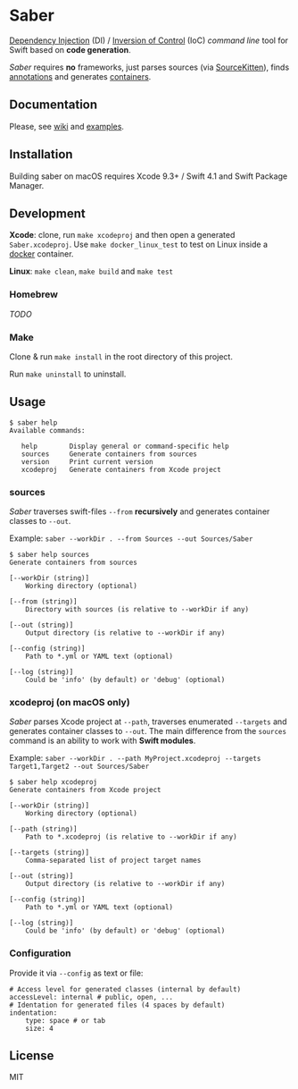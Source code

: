 # Saber

[Dependency Injection](https://en.wikipedia.org/wiki/Dependency_injection) (DI) / [Inversion of Control](https://en.wikipedia.org/wiki/Inversion_of_control) (IoC) _command line_ tool for Swift based on __code generation__.

_Saber_ requires __no__ frameworks, just parses sources (via [SourceKitten](https://github.com/jpsim/SourceKitten)), finds [annotations](https://github.com/apleshkov/saber/wiki/Annotations) and generates [containers](https://github.com/apleshkov/saber/wiki/Container).

## Documentation

Please, see [wiki](https://github.com/apleshkov/saber/wiki) and [examples](https://github.com/apleshkov/saber-examples).

## Installation

Building saber on macOS requires Xcode 9.3+ / Swift 4.1 and Swift Package Manager.

## Development

__Xcode__: clone, run `make xcodeproj` and then open a generated `Saber.xcodeproj`. Use `make docker_linux_test` to test on Linux inside a [docker](https://www.docker.com) container.

__Linux__: `make clean`, `make build` and `make test`

### Homebrew

_TODO_

### Make

Clone & run `make install` in the root directory of this project.

Run `make uninstall` to uninstall.

## Usage

```
$ saber help
Available commands:

   help        Display general or command-specific help
   sources     Generate containers from sources
   version     Print current version
   xcodeproj   Generate containers from Xcode project
```

### sources

_Saber_ traverses swift-files `--from` __recursively__ and generates container classes to `--out`.

Example: `saber --workDir . --from Sources --out Sources/Saber`

```
$ saber help sources
Generate containers from sources

[--workDir (string)]
	Working directory (optional)

[--from (string)]
	Directory with sources (is relative to --workDir if any)

[--out (string)]
	Output directory (is relative to --workDir if any)

[--config (string)]
	Path to *.yml or YAML text (optional)

[--log (string)]
	Could be 'info' (by default) or 'debug' (optional)
```

### xcodeproj (on macOS only)

_Saber_ parses Xcode project at `--path`, traverses enumerated `--targets` and generates container classes to `--out`. The main difference from the `sources` command is an ability to work with __Swift modules__.

Example: `saber --workDir . --path MyProject.xcodeproj --targets Target1,Target2 --out Sources/Saber`

```
$ saber help xcodeproj
Generate containers from Xcode project

[--workDir (string)]
	Working directory (optional)

[--path (string)]
	Path to *.xcodeproj (is relative to --workDir if any)

[--targets (string)]
	Comma-separated list of project target names

[--out (string)]
	Output directory (is relative to --workDir if any)

[--config (string)]
	Path to *.yml or YAML text (optional)

[--log (string)]
	Could be 'info' (by default) or 'debug' (optional)
```

### Configuration

Provide it via `--config` as text or file:
```
# Access level for generated classes (internal by default)
accessLevel: internal # public, open, ...
# Identation for generated files (4 spaces by default)
indentation:
    type: space # or tab
    size: 4

```

## License

MIT
